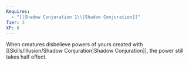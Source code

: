 ```yaml
---
Requires:
  - "[[Shadow Conjuration 1\\|Shadow Conjuration]]"
Tier: 3
XP: 8
---
```

When creatures disbelieve powers of yours created with [[Skills/Illusion/Shadow Conjuration|Shadow Conjuration]], the power still takes half effect.